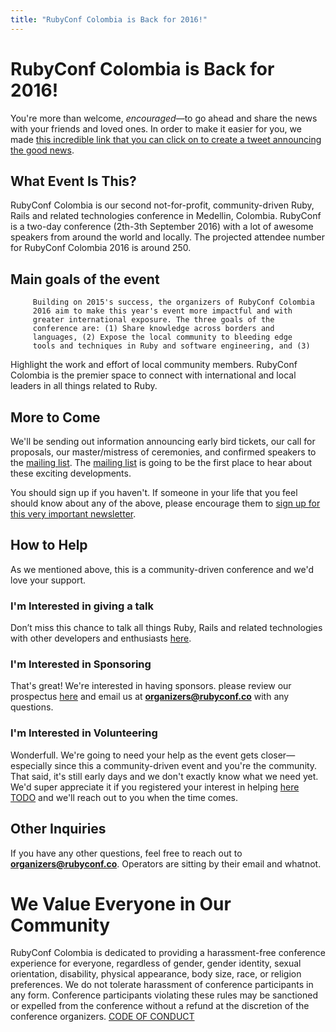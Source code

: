 ```yaml
---
title: "RubyConf Colombia is Back for 2016!"
---
```


# RubyConf Colombia is Back for 2016!

You're more than welcome, _encouraged_—to go ahead and share the news
with your friends and loved ones. In order to make it easier for you, we
made [this incredible link that you can click on to create a tweet
announcing the good
news](https://twitter.com/home?status=I%20just%20found%20out%20that%20%40rubyconfco%20is%20going%20to%20be%20on%20September%202th%20and%203th%2C%202016%20in%20Medellin%2C%20Colombia%21%20http%3A%2F%2Fwww.rubyconf.co%2F).

## What Event Is This?

RubyConf Colombia is our second not-for-profit, community-driven Ruby,
         Rails and related technologies conference in Medellin,
         Colombia. RubyConf is a two-day conference (2th-3th September
             2016) with a lot of awesome speakers from around the world
         and locally.
         The projected attendee number for RubyConf Colombia 2016 is
         around 250.

## Main goals of the event

         Building on 2015's success, the organizers of RubyConf Colombia
         2016 aim to make this year's event more impactful and with
         greater international exposure. The three goals of the
         conference are: (1) Share knowledge across borders and
         languages, (2) Expose the local community to bleeding edge
         tools and techniques in Ruby and software engineering, and (3)
  Highlight the work and effort of local community members. RubyConf
  Colombia is the premier space to connect with international and local
  leaders in all things related to Ruby.

## More to Come

  We'll be sending out information announcing early bird tickets, our
  call for proposals, our master/mistress of ceremonies, and confirmed
  speakers to the [mailing list](rubyconf.us11.list-manage.com/subscribe/post?u=7b7c2e5ead7427750ced71f09&amp;id=22ba1d80e6). The [mailing list](rubyconf.us11.list-manage.com/subscribe/post?u=7b7c2e5ead7427750ced71f09&amp;id=22ba1d80e6) is going to
  be the first place to hear about these exciting developments.

  You should sign up if you haven't. If someone in your life that you
  feel should know about any of the above, please encourage them to
  [sign up for this very important newsletter](rubyconf.us11.list-manage.com/subscribe/post?u=7b7c2e5ead7427750ced71f09&amp;id=22ba1d80e6).

  [ml]:
  http://rubyconf.us11.list-manage.com/subscribe/post?u=7b7c2e5ead7427750ced71f09&amp;id=22ba1d80e6

## How to Help

  As we mentioned above, this is a community-driven conference and we'd
  love your support.

### I'm Interested in giving a talk

  Don’t miss this chance to talk all things Ruby, Rails and related
  technologies with other developers and enthusiasts [here](https://www.papercall.io/rubyconfco-2016).

### I'm Interested in Sponsoring

  That's great! We're interested in having sponsors. please review our
  prospectus [here](http://www.rubyconf.co/assets/rubyconf_2016.pdf) and email us at **organizers@rubyconf.co** with any
  questions.

### I'm Interested in Volunteering

  Wonderfull. We're going to need your help as the event gets
  closer—especially since this a community-driven event and you're the
  community. That said, it's still early days and we don't exactly know
  what we need yet. We'd super appreciate it if you registered your
  interest in helping [here TODO]() and we'll reach out to you when the
  time comes.

## Other Inquiries

  If you have any other questions, feel free to reach out to
  **organizers@rubyconf.co**. Operators are sitting by their email and
  whatnot.

# We Value Everyone in Our Community

  RubyConf Colombia is dedicated to providing a harassment-free
  conference experience for everyone, regardless of gender, gender
  identity, sexual orientation, disability, physical appearance, body
  size, race, or religion preferences. We do not tolerate harassment of
  conference participants in any form. Conference participants violating
  these rules may be sanctioned or expelled from the conference without
  a refund at the discretion of the conference organizers.
  [CODE OF CONDUCT](http://www.rubyconf.co/code-of-conduct.html)
